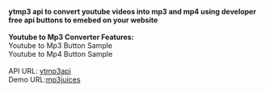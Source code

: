 <b>ytmp3 api to convert youtube videos into mp3 and mp4 using developer free api buttons to emebed on your website</b>
<br><br>
<b>Youtube to Mp3 Converter Features:</b>
<br>
Youtube to Mp3 Button Sample
<br>
Youtube to Mp4 Button Sample
<br><br>
API URL: <a href="https://ytmp3api.cyou/">ytmp3api</a>
<br>
Demo URL:<a href="https://www.mp3juice.cyou/">mp3juices</a>
